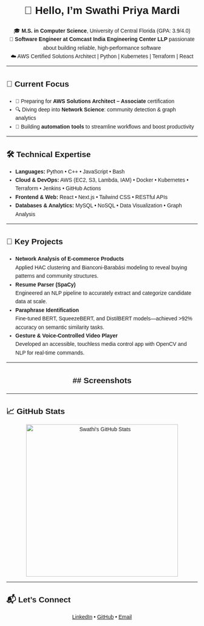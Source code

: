 <!-- README HTML for Swathi Priya Mardi -->
<div style="font-family: sans-serif; line-height: 1.6;">
  <h1 align="center">👋 Hello, I’m Swathi Priya Mardi</h1>

  <p align="center">
    🎓 <strong>M.S. in Computer Science</strong>, University of Central Florida (GPA: 3.9/4.0)<br>
    💼 <strong>Software Engineer at Comcast India Engineering Center LLP</strong> passionate about building reliable, high‑performance software<br>
    ☁️ AWS Certified Solutions Architect | Python | Kubernetes | Terraform | React
  </p>

  <hr>

  <h2>🎯 Current Focus</h2>
  <ul>
    <li>🚀 Preparing for <strong>AWS Solutions Architect – Associate</strong> certification</li>
    <li>🔍 Diving deep into <strong>Network Science</strong>: community detection & graph analytics</li>
    <li>🤖 Building <strong>automation tools</strong> to streamline workflows and boost productivity</li>
  </ul>

  <hr>

  <h2>🛠 Technical Expertise</h2>
  <ul>
    <li><strong>Languages:</strong> Python • C++ • JavaScript • Bash</li>
    <li><strong>Cloud & DevOps:</strong> AWS (EC2, S3, Lambda, IAM) • Docker • Kubernetes • Terraform • Jenkins • GitHub Actions</li>
    <li><strong>Frontend & Web:</strong> React • Next.js • Tailwind CSS • RESTful APIs</li>
    <li><strong>Databases & Analytics:</strong> MySQL • NoSQL • Data Visualization • Graph Analysis</li>
  </ul>

  <hr>

  <h2>🚀 Key Projects</h2>
  <ul>
    <li><strong>Network Analysis of E‑commerce Products</strong><br>
      Applied HAC clustering and Bianconi‑Barabási modeling to reveal buying patterns and community structures.
    </li>
    <li><strong>Resume Parser (SpaCy)</strong><br>
      Engineered an NLP pipeline to accurately extract and categorize candidate data at scale.
    </li>
    <li><strong>Paraphrase Identification</strong><br>
      Fine‑tuned BERT, SqueezeBERT, and DistilBERT models—achieved &gt;92% accuracy on semantic similarity tasks.
    </li>
    <li><strong>Gesture & Voice‑Controlled Video Player</strong><br>
      Developed an accessible, touchless media control app with OpenCV and NLP for real‑time commands.
    </li>
  </ul>

  <hr>

  <h2 align="center">## Screenshots</h2>
  <hr>

  <h2>📈 GitHub Stats</h2>
  <p align="center">
    <img src="https://github-readme-stats.vercel.app/api?username=swathi-priya&show_icons=true&theme=dracula" alt="Swathi's GitHub Stats" width="400" />
  </p>

  <hr>

  <h2>📬 Let’s Connect</h2>
  <p align="center">
    <a href="https://linkedin.com/in/swathipriyamardi">LinkedIn</a> • 
    <a href="https://github.com/swathi-priya">GitHub</a> • 
    <a href="mailto:your.email@example.com">Email</a>
  </p>
</div>
